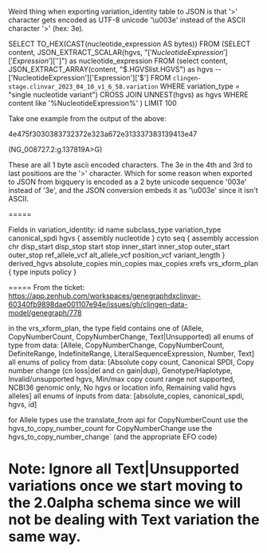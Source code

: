 

Weird thing when exporting variation_identity table to JSON is that '>' character gets encoded as UTF-8 unicode '\u003e' instead of the ASCII character '>' (hex: 3e).

SELECT TO_HEX(CAST(nucleotide_expression AS bytes))
FROM
(SELECT
  content,
  JSON_EXTRACT_SCALAR(hgvs, "$['NucleotideExpression']['Expression']['$']") as nucleotide_expression
FROM
  (select content,
  JSON_EXTRACT_ARRAY(content, "$.HGVSlist.HGVS") as hgvs -- ['NucleotideExpression']['Expression']['$']
  FROM `clingen-stage.clinvar_2023_04_10_v1_6_58.variation`
  WHERE variation_type = "single nucleotide variant")
CROSS JOIN UNNEST(hgvs) as hgvs
WHERE content like '%NucleotideExpression%'
)
LIMIT 100

Take one example from the output of the above:

4e475f3030383732372e323a672e313337383139413e47

(NG_008727.2:g.137819A>G)

These are all 1 byte ascii encoded characters. The 3e in the 4th and 3rd to last positions are the '>' character. Which for some reason when exported to JSON from bigquery is encoded as a 2 byte unicode sequence '003e' instead of '3e', and the JSON conversion embeds it as '\u003e' since it isn't ASCII.

=====

Fields in variation_identity:
id
name
subclass_type
variation_type
canonical_spdi
hgvs {
  assembly
  nucleotide
}
cyto
seq {
  assembly
  accession
  chr
  disp_start
  disp_stop
  start
  stop
  inner_start
  inner_stop
  outer_start
  outer_stop
  ref_allele_vcf
  alt_allele_vcf
  position_vcf
  variant_length
}
derived_hgvs
absolute_copies
min_copies
max_copies
xrefs
vrs_xform_plan {
  type
  inputs
  policy
}

===== From the ticket:
https://app.zenhub.com/workspaces/genegraphdxclinvar-60340fb9898dae001107e94e/issues/gh/clingen-data-model/genegraph/778

in the vrs_xform_plan, the type field contains one of (Allele, CopyNumberCount, CopyNumberChange, Text|Unsupported)
all enums of type from data: [Allele, CopyNumberChange, CopyNumberCount, DefiniteRange, IndefiniteRange, LiteralSequenceExpression, Number, Text]
all enums of policy from data: [Absolute copy count, Canonical SPDI, Copy number change (cn loss|del and cn gain|dup), Genotype/Haplotype, Invalid/unsupported hgvs, Min/max copy count range not supported, NCBI36 genomic only, No hgvs or location info, Remaining valid hgvs alleles]
all enums of inputs from data: [absolute_copies, canonical_spdi, hgvs, id]

for Allele types use the translate_from api
for CopyNumberCount use the hgvs_to_copy_number_count
for CopyNumberChange use the hgvs_to_copy_number_change` (and the appropriate EFO code)

Note: Ignore all Text|Unsupported variations once we start moving to the 2.0alpha schema since we will not be dealing with Text variation the same way.
====